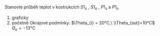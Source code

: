 Stanovte průběh teplot v kostrukcích $S1_s$ , $S1_n$ , $P1_s$ a $P1_n$
1. graficky
2. početně
Okrajové podmínky:
$\Theta_{i} = 20°C,\ \\Theta_{sut}=10°C$
$\Theta_{e}= -13°C$ 